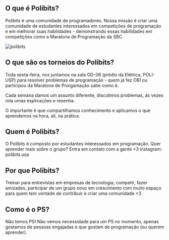 ## O que é Polibits?
Polibits é uma comunidade de programadores. Nossa missão é criar uma comunidade de estudantes interessados em competições de programação e em melhorar suas habilidades - demonstrando essas habilidades em competições como a Maratona de Programação da SBC. 

![polibits](https://github.com/user-attachments/assets/93878855-ef2c-49ce-937b-568b91bb072c)

## O que são os torneios do Polibits?
Toda sexta-feira, nos juntamos na sala GD-06 (prédio da Elétrica, POLI-USP) para resolver problemas de programação - quem já fez OBI ou participou da Maratona de Prorgamação sabe como é. 

Cada semana damos um assunto diferente, discutimos problemas, às vezes rola umas explicações e resenha.

O importante é que compartilhamos conhecimento e aplicamos o que aprendemos na hora, ali, na prática.

## Quem é Polibits?
O Polibits é composto por estudantes interessados em programação. Quer aprender mais sobre o grupo? Entra em contato com a gente <3 instagram: polibits.usp

## Por que Polibits?
Treinar para entrevistas em empresas de tecnologia, competir, fazer amizades, participar de um grupo novo em crescimento com muito espaço para quem tem vontade de contribuir e criar uma comunidade <3

## Como é o PS?
Não temos PS! Não vemos necessidade para um PS no momento, apenas gostamos de pessoas engajadas e que gostam de programação (ou querem aprender). 
